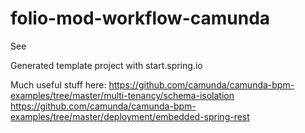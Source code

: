 # folio-mod-workflow-camunda
See 

Generated template project with start.spring.io

Much useful stuff here:
https://github.com/camunda/camunda-bpm-examples/tree/master/multi-tenancy/schema-isolation
https://github.com/camunda/camunda-bpm-examples/tree/master/deployment/embedded-spring-rest
